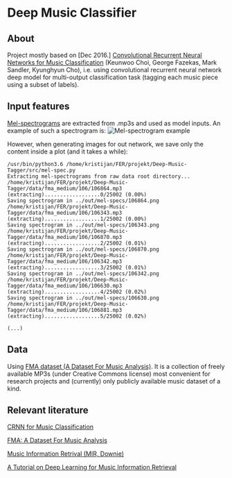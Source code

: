 # Deep Music Classifier

## About

Project mostly based on [Dec 2016.] [Convolutional Recurrent Neural Networks for Music Classification](https://arxiv.org/abs/1609.04243) (Keunwoo Choi, George Fazekas, Mark Sandler, Kyunghyun Cho), i.e. using convolutional recurrent neural network deep model for multi-output classification task (tagging each music piece using a subset of labels).

## Input features

[Mel-spectrograms](https://en.wikipedia.org/wiki/Mel-frequency_cepstrum) are extracted from .mp3s and used as model inputs. An example of such a spectrogram is: ![Mel-spectrogram example](https://github.com/kristijanbartol/Deep-Music-Tagger/blob/master/out/plot.png)

However, when generating images for out network, we save only the content inside a plot (and it takes a while):
```
/usr/bin/python3.6 /home/kristijan/FER/projekt/Deep-Music-Tagger/src/mel-spec.py
Extracting mel-spectrograms from raw data root directory...
/home/kristijan/FER/projekt/Deep-Music-Tagger/data/fma_medium/106/106864.mp3 (extracting)..................0/25002 (0.00%)
Saving spectrogram in ../out/mel-specs/106864.png
/home/kristijan/FER/projekt/Deep-Music-Tagger/data/fma_medium/106/106343.mp3 (extracting)..................1/25002 (0.00%)
Saving spectrogram in ../out/mel-specs/106343.png
/home/kristijan/FER/projekt/Deep-Music-Tagger/data/fma_medium/106/106870.mp3 (extracting)..................2/25002 (0.01%)
Saving spectrogram in ../out/mel-specs/106870.png
/home/kristijan/FER/projekt/Deep-Music-Tagger/data/fma_medium/106/106342.mp3 (extracting)..................3/25002 (0.01%)
Saving spectrogram in ../out/mel-specs/106342.png
/home/kristijan/FER/projekt/Deep-Music-Tagger/data/fma_medium/106/106630.mp3 (extracting)..................4/25002 (0.02%)
Saving spectrogram in ../out/mel-specs/106630.png
/home/kristijan/FER/projekt/Deep-Music-Tagger/data/fma_medium/106/106881.mp3 (extracting)..................5/25002 (0.02%)

(...)
```

## Data

Using [FMA dataset (A Dataset For Music Analysis)](https://github.com/mdeff/fma). It is a collection of freely available MP3s (under Creative Commons license) most convenient for research projects and (currently) only publicly available music dataset of a kind.

## Relevant literature

[CRNN for Music Classification](https://arxiv.org/abs/1609.04243)

[FMA: A Dataset For Music Analysis](https://arxiv.org/abs/1612.01840)

[Music Information Retrival (MIR, Downie)](http://www.music.mcgill.ca/~ich/classes/mumt611_08/downie_mir_arist37.pdf)

[A Tutorial on Deep Learning for Music Information Retrieval](https://arxiv.org/pdf/1709.04396.pdf)
